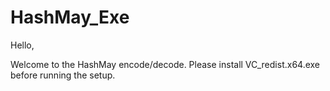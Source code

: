 # HashMay_Exe
Hello,

Welcome to the HashMay encode/decode.
Please install VC_redist.x64.exe before running the setup.
